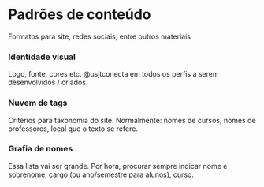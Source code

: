 # Padrões de conteúdo

Formatos para site, redes sociais, entre outros materiais

### Identidade visual

Logo, fonte, cores etc. @usjtconecta em todos os perfis a serem desenvolvidos / criados.

### Nuvem de tags

Critérios para taxonomia do site. Normalmente: nomes de cursos, nomes de professores, local que o texto se refere.

### Grafia de nomes

Essa lista vai ser grande. Por hora, procurar sempre indicar nome e sobrenome, cargo \(ou ano/semestre para alunos\), curso.

